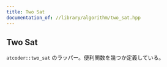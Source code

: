 ```yaml
---
title: Two Sat
documentation_of: //library/algorithm/two_sat.hpp
---
```

## Two Sat

`atcoder::two_sat` のラッパー。便利関数を幾つか定義している。
